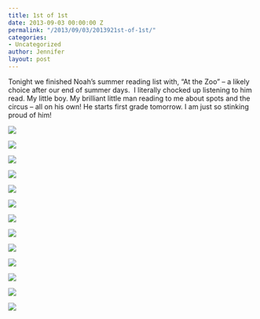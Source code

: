 ```yaml
---
title: 1st of 1st
date: 2013-09-03 00:00:00 Z
permalink: "/2013/09/03/2013921st-of-1st/"
categories:
- Uncategorized
author: Jennifer
layout: post
---
```


Tonight we finished Noah&#8217;s summer reading list with, &#8220;At the Zoo&#8221; &#8211; a likely choice after our end of summer days. &nbsp;I literally chocked up listening to him read. My little boy. My brilliant little man reading to me about spots and the circus &#8211; all on his own! He starts first grade tomorrow. I am just so stinking proud of him!

<div class="image-gallery-wrapper">
  <p>
    <img src="/assets/images/1st-of-1st/2013-09-02+11.10.55.jpg" />
  </p>

  <p>
    <img src="/assets/images/1st-of-1st/2013-09-02+11.11.24.jpg" />
  </p>

  <p>
    <img src="/assets/images/1st-of-1st/2013-09-02+12.00.47.jpg" />
  </p>

  <p>
    <img src="/assets/images/1st-of-1st/2013-09-02+11.50.06.jpg" />
  </p>

  <p>
    <img src="/assets/images/1st-of-1st/2013-09-02+11.22.48.jpg" />
  </p>

  <p>
    <img src="/assets/images/1st-of-1st/2013-09-02+11.22.42.jpg" />
  </p>

  <p>
    <img src="/assets/images/1st-of-1st/2013-09-02+11.18.56.jpg" />
  </p>

  <p>
    <img src="/assets/images/1st-of-1st/2013-09-02+10.31.27.jpg" />
  </p>

  <p>
    <img src="/assets/images/1st-of-1st/2013-09-01+11.56.13.jpg" />
  </p>

  <p>
    <img src="/assets/images/1st-of-1st/2013-09-02+10.28.48.jpg" />
  </p>

  <p>
    <img src="/assets/images/1st-of-1st/2013-09-01+11.51.32.jpg" />
  </p>

  <p>
    <img src="/assets/images/1st-of-1st/2013-09-01+11.58.50.jpg" />
  </p>

  <p>
    <img src="/assets/images/1st-of-1st/2013-09-02+08.50.41.jpg" />
  </p>
</div>
